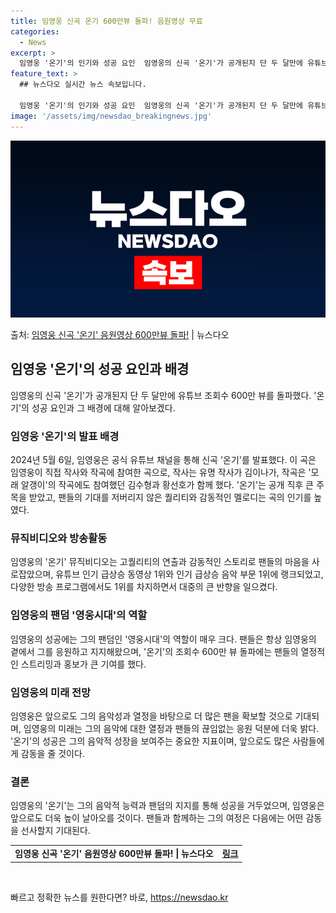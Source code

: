 ```yaml
---
title: 임영웅 신곡 온기 600만뷰 돌파! 음원영상 무료
categories:
  - News
excerpt: >
  임영웅 '온기'의 인기와 성공 요인  임영웅의 신곡 '온기'가 공개된지 단 두 달만에 유튜브 조회수 600만…
feature_text: >
  ## 뉴스다오 실시간 뉴스 속보입니다.

  임영웅 '온기'의 인기와 성공 요인  임영웅의 신곡 '온기'가 공개된지 단 두 달만에 유튜브 조회수 600만…
image: '/assets/img/newsdao_breakingnews.jpg'
---
```


![뉴스다오 속보](/assets/img/newsdao_breakingnews.jpg)

<p>출처: <a href="https://newsdao.kr/4613" rel="dofollow">임영웅 신곡 '온기' 음원영상 600만뷰 돌파!</a> | 뉴스다오</p>

<h2 data-ke-size="size26">임영웅 '온기'의 성공 요인과 배경</h2>
<p data-ke-size="size16">임영웅의 신곡 '온기'가 공개된지 단 두 달만에 유튜브 조회수 600만 뷰를 돌파했다. '온기'의 성공 요인과 그 배경에 대해 알아보겠다.</p>

<h3>임영웅 '온기'의 발표 배경</h3>
<p data-ke-size="size16">2024년 5월 6일, 임영웅은 공식 유튜브 채널을 통해 신곡 '온기'를 발표했다. 이 곡은 임영웅이 직접 작사와 작곡에 참여한 곡으로, 작사는 유명 작사가 김이나가, 작곡은 '모래 알갱이'의 작곡에도 참여했던 김수형과 황선호가 함께 했다. '온기'는 공개 직후 큰 주목을 받았고, 팬들의 기대를 저버리지 않은 퀄리티와 감동적인 멜로디는 곡의 인기를 높였다.</p>

<h3>뮤직비디오와 방송활동</h3>
<p data-ke-size="size16">임영웅의 '온기' 뮤직비디오는 고퀄리티의 연출과 감동적인 스토리로 팬들의 마음을 사로잡았으며, 유튜브 인기 급상승 동영상 1위와 인기 급상승 음악 부문 1위에 랭크되었고, 다양한 방송 프로그램에서도 1위를 차지하면서 대중의 큰 반향을 일으켰다.</p>

<h3>임영웅의 팬덤 '영웅시대'의 역할</h3>
<p data-ke-size="size16">임영웅의 성공에는 그의 팬덤인 '영웅시대'의 역할이 매우 크다. 팬들은 항상 임영웅의 곁에서 그를 응원하고 지지해왔으며, '온기'의 조회수 600만 뷰 돌파에는 팬들의 열정적인 스트리밍과 홍보가 큰 기여를 했다.</p>

<h3>임영웅의 미래 전망</h3>
<p data-ke-size="size16">임영웅은 앞으로도 그의 음악성과 열정을 바탕으로 더 많은 팬을 확보할 것으로 기대되며, 임영웅의 미래는 그의 음악에 대한 열정과 팬들의 끊임없는 응원 덕분에 더욱 밝다. '온기'의 성공은 그의 음악적 성장을 보여주는 중요한 지표이며, 앞으로도 많은 사람들에게 감동을 줄 것이다.</p>

<h3>결론</h3>
<p data-ke-size="size16">임영웅의 '온기'는 그의 음악적 능력과 팬덤의 지지를 통해 성공을 거두었으며, 임영웅은 앞으로도 더욱 높이 날아오를 것이다. 팬들과 함께하는 그의 여정은 다음에는 어떤 감동을 선사할지 기대된다.</p>

<table>
  <tbody>
    <tr>
      <td style="text-align: center; height: 17px;"><b>임영웅 신곡 '온기' 음원영상 600만뷰 돌파! | 뉴스다오</b></td>
      <td style="text-align: center; height: 17px;"><b><a href="https://newsdao.kr/4613">링크</a></b></td>
    </tr>
  </tbody>
</table>
<p data-ke-size="size16">&nbsp;</p> 

빠르고 정확한 뉴스를 원한다면? 바로, <a href="https://newsdao.kr" rel="dofollow">https://newsdao.kr</a>


    
